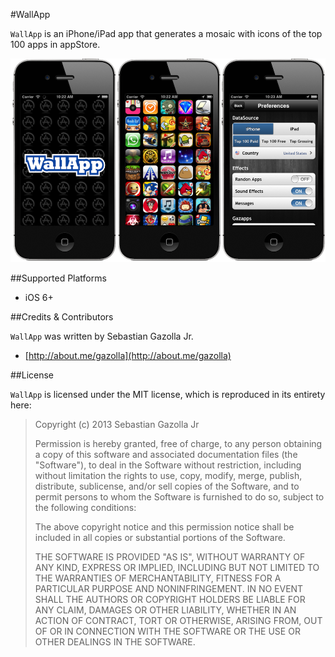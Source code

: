 #WallApp

`WallApp`  is an iPhone/iPad app that generates a mosaic with icons of the top 100 apps in appStore.

![](https://github.com/gazolla/WallApp/raw/master/WappAppShot.png)

##Supported Platforms

- iOS 6+

 
##Credits & Contributors

`WallApp` was written by Sebastian Gazolla Jr.

* [http://about.me/gazolla](http://about.me/gazolla)
  
##License

`WallApp` is licensed under the MIT license, which is reproduced in its entirety here:


>Copyright (c) 2013 Sebastian Gazolla Jr
>
>Permission is hereby granted, free of charge, to any person obtaining a copy
>of this software and associated documentation files (the "Software"), to deal
>in the Software without restriction, including without limitation the rights
>to use, copy, modify, merge, publish, distribute, sublicense, and/or sell
>copies of the Software, and to permit persons to whom the Software is
>furnished to do so, subject to the following conditions:
>
>The above copyright notice and this permission notice shall be included in
>all copies or substantial portions of the Software.
>
>THE SOFTWARE IS PROVIDED "AS IS", WITHOUT WARRANTY OF ANY KIND, EXPRESS OR
>IMPLIED, INCLUDING BUT NOT LIMITED TO THE WARRANTIES OF MERCHANTABILITY,
>FITNESS FOR A PARTICULAR PURPOSE AND NONINFRINGEMENT. IN NO EVENT SHALL THE
>AUTHORS OR COPYRIGHT HOLDERS BE LIABLE FOR ANY CLAIM, DAMAGES OR OTHER
>LIABILITY, WHETHER IN AN ACTION OF CONTRACT, TORT OR OTHERWISE, ARISING FROM,
>OUT OF OR IN CONNECTION WITH THE SOFTWARE OR THE USE OR OTHER DEALINGS IN
>THE SOFTWARE.
